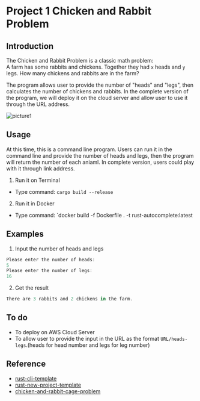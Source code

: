 # Project 1 Chicken and Rabbit Problem
## Introduction
The Chicken and Rabbit Problem is a classic math problem:  
A farm has some rabbits and chickens. Together they had `x` heads and `y` legs. How many chickens and rabbits are in the farm?

The program allows user to provide the number of "heads" and "legs", then calculates the number of chickens and rabbits.
In the complete version of the program, we will deploy it on the cloud server and allow user to use it through the URL address.

![picture1](https://user-images.githubusercontent.com/84234596/214658730-dbfa1288-881b-493a-b61c-314d9985ddc5.png)

## Usage
At this time, this is a command line program. Users can run it in the command line and provide the number of heads and legs, then the program will return the number of each aniaml.
In complete version, users could play with it through link address.
1. Run it on Terminal
- Type command: `cargo build --release`
2. Run it in Docker
- Type command: `docker build -f Dockerfile . -t rust-autocomplete:latest
## Examples
1. Input the number of heads and legs
```Rust
Please enter the number of heads:
5
Please enter the number of legs:
16
```
2. Get the result
```Rust
There are 3 rabbits and 2 chickens in the farm.
```
## To do
- To deploy on AWS Cloud Server
- To allow user to provide the input in the URL as the format `URL/heads-legs`.(heads for head number and legs for leg number)

## Reference
* [rust-cli-template](https://github.com/kbknapp/rust-cli-template)
* [rust-new-project-template](https://github.com/noahgift/rust-new-project-template)
* [chicken-and-rabbit-cage-problem](https://github.com/KaijianHuang/chicken-and-rabbit-cage-problem)
